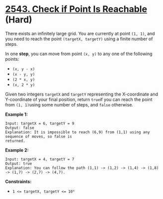 # [2543. Check if Point Is Reachable][link] (Hard)

[link]: https://leetcode.com/problems/check-if-point-is-reachable/

There exists an infinitely large grid. You are currently at point `(1, 1)`, and you need to reach
the point `(targetX, targetY)` using a finite number of steps.

In one **step**, you can move from point `(x, y)` to any one of the following points:

- `(x, y - x)`
- `(x - y, y)`
- `(2 * x, y)`
- `(x, 2 * y)`

Given two integers `targetX` and `targetY` representing the X-coordinate and Y-coordinate of your
final position, return `true`if you can reach the point from `(1, 1)`using some number of steps, and
`false` otherwise.

**Example 1:**

```
Input: targetX = 6, targetY = 9
Output: false
Explanation: It is impossible to reach (6,9) from (1,1) using any sequence of moves, so false is
returned.
```

**Example 2:**

```
Input: targetX = 4, targetY = 7
Output: true
Explanation: You can follow the path (1,1) -> (1,2) -> (1,4) -> (1,8) -> (1,7) -> (2,7) -> (4,7).
```

**Constraints:**

- `1 <= targetX, targetY <= 10⁹`
